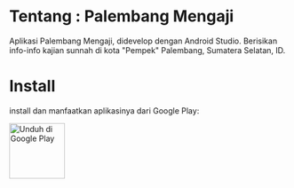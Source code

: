 # Tentang : Palembang Mengaji
Aplikasi Palembang Mengaji, didevelop dengan Android Studio.
Berisikan info-info kajian sunnah di kota "Pempek" Palembang, Sumatera Selatan, ID.

# Install
install dan manfaatkan aplikasinya dari Google Play:

<a href='https://play.google.com/store/apps/details?id=com.mitkonsultan.palembangmengaji'>
<img alt='Unduh di Google Play' src='https://play.google.com/intl/en_us/badges/images/generic/id_badge_web_generic.png'
height="100" />
</a>
